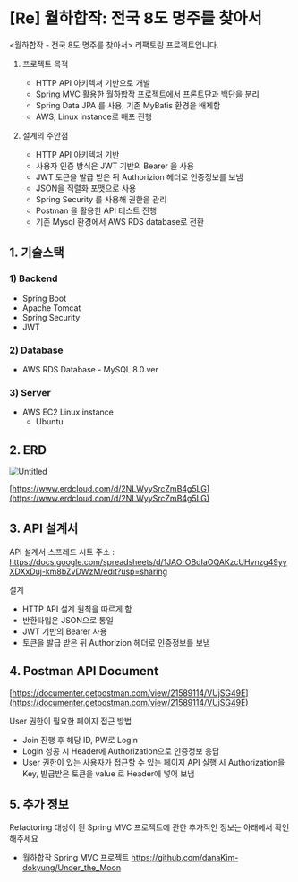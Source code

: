 # [Re] 월하합작: 전국 8도 명주를 찾아서

<월하합작 - 전국 8도 명주를 찾아서> 리팩토링 프로젝트입니다.


1. 프로젝트 목적
    - HTTP API 아키텍쳐 기반으로 개발
    - Spring MVC 활용한 월하합작 프로젝트에서 프론트단과 백단을 분리
    - Spring Data JPA 를 사용, 기존 MyBatis 환경을 배제함
    - AWS, Linux instance로 배포 진행
    
2. 설계의 주안점
    - HTTP API 아키텍처 기반
    - 사용자 인증 방식은 JWT 기반의 Bearer 을 사용
     - JWT 토큰을 발급 받은 뒤 Authorizion 헤더로 인증정보를 보냄
    - JSON을 직렬화 포맷으로 사용
    - Spring Security 를 사용해 권한을 관리
    - Postman 을 활용한 API 테스트 진행
    - 기존 Mysql 환경에서 AWS RDS database로 전환


## 1. 기술스택  



### 1) Backend

- Spring Boot
- Apache Tomcat
- Spring Security
- JWT

### 2) Database

- AWS RDS Database - MySQL 8.0.ver

### 3) Server

- AWS EC2 Linux instance
    - Ubuntu


## 2. ERD  



![Untitled](https://user-images.githubusercontent.com/83184270/184529406-81a5c97a-db28-4516-ae07-bc5558c5cf30.png)

[https://www.erdcloud.com/d/2NLWyySrcZmB4g5LG](https://www.erdcloud.com/d/2NLWyySrcZmB4g5LG)


## 3. API 설계서  



API 설계서 스프레드 시트 주소 
: https://docs.google.com/spreadsheets/d/1JAOrOBdIaOQAKzcUHvnzg49yyXDXxDuj-km8bZvDWzM/edit?usp=sharing

설계

- HTTP API 설계 원칙을 따르게 함
- 반환타입은 JSON으로 통일
- JWT 기반의 Bearer 사용
- 토큰을 발급 받은 뒤 Authorizion 헤더로 인증정보를 보냄

## 4. Postman API Document  


[https://documenter.getpostman.com/view/21589114/VUjSG49E](https://documenter.getpostman.com/view/21589114/VUjSG49E)

User 권한이 필요한 페이지 접근 방법 

- Join 진행 후 해당 ID, PW로 Login
- Login 성공 시 Header에 Authorization으로 인증정보 응답
- User 권한이 있는 사용자가 접근할 수 있는 페이지 API 실행 시 Authorization을 Key, 발급받은 토큰을 value 로 Header에 넣어 보냄


## 5. 추가 정보  


Refactoring 대상이 된 Spring MVC 프로젝트에 관한 추가적인 정보는 아래에서 확인해주세요 

- 월하합작 Spring MVC 프로젝트 
    https://github.com/danaKim-dokyung/Under_the_Moon
